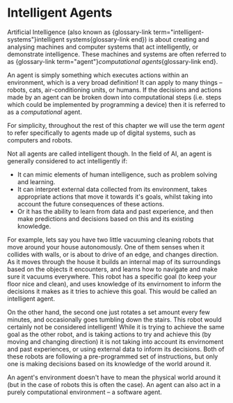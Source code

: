 # Intelligent Agents

Artificial Intelligence (also known as {glossary-link term="intelligent-systems"}intelligent systems{glossary-link end}) is about creating and analysing machines and computer systems that act intelligently, or demonstrate intelligence. These machines and systems are often referred to as {glossary-link term="agent"}*computational agents*{glossary-link end}.

An agent is simply something which executes actions within an environment, which is a very broad definition! It can apply to many things &ndash; robots, cats, air-conditioning units, or humans.
If the decisions and actions made by an agent can be broken down into computational steps (i.e. steps which could be implemented by programming a device) then it is referred to as a *computational* agent.
<!-- this might be a little over simplified -->
<!-- Could add some stuff here about natural vs artificial intelligent agents -->
For simplicity, throughout the rest of this chapter we will use the term *agent* to refer specifically to agents made up of digital systems, such as computers and robots.

Not all agents are called intelligent though. In the field of AI, an agent is generally considered to act intelligently if:

- It can mimic elements of human intelligence, such as problem solving and learning.
- It can interpret external data collected from its environment, takes appropriate actions that move it towards it's goals, whilst taking into account the future consequences of these actions.
- Or it has the ability to learn from data and past experience, and then make predictions and decisions based on this and its existing knowledge.

For example, lets say you have two little vacuuming cleaning robots that move around your house autonomously.
One of them senses when it collides with walls, or is about to drive of an edge, and changes direction.
As it moves through the house it builds an internal map of its surroundings based on the objects it encounters, and learns how to navigate and make sure it vacuums everywhere.
This robot has a specific goal (to keep your floor nice and clean), and uses knowledge of its envirnoment to inform the decisions it makes as it tries to achieve this goal.
This would be called an intelligent agent.

On the other hand, the second one just rotates a set amount every few minutes, and occasionally goes tumbling down the stairs.
This robot would certainly not be considered intelligent!
While it is trying to achieve the same goal as the other robot, and is taking actions to try and achieve this (by moving and changing direction) it is not taking into account its envirnoment and past experiences, or using external data to inform its decisions.
Both of these robots are following a pre-programmed set of instructions, but only one is making decisions based on its knowledge of the world around it.

An agent's environment doesn't have to mean the physical world around it (but in the case of robots this is often the case).
An agent can also act in a purely computational environment &ndash; a software agent.
